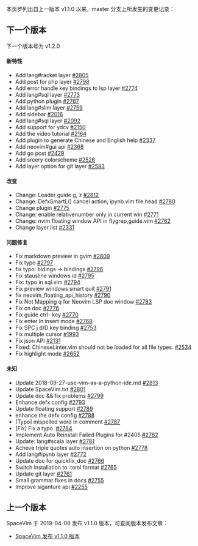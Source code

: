 本页罗列出自上一版本 v1.1.0 以来，master 分支上所发生的变更记录：

## 下一个版本

下一个版本号为 v1.2.0

<!-- call SpaceVim#dev#followHEAD#update('cn') -->
<!-- SpaceVim follow HEAD en start -->

#### 新特性

- Add lang#racket layer [#2805](https://github.com/SpaceVim/SpaceVim/pull/2805)
- Add post for php layer [#2798](https://github.com/SpaceVim/SpaceVim/pull/2798)
- Add error handle key bindings to lsp layer [#2774](https://github.com/SpaceVim/SpaceVim/pull/2774)
- Add lang#sql layer [#2773](https://github.com/SpaceVim/SpaceVim/pull/2773)
- Add python plugin [#2767](https://github.com/SpaceVim/SpaceVim/pull/2767)
- Add lang#slim layer [#2759](https://github.com/SpaceVim/SpaceVim/pull/2759)
- Add sidebar [#2016](https://github.com/SpaceVim/SpaceVim/pull/2016)
- Add lang#sql layer [#2092](https://github.com/SpaceVim/SpaceVim/pull/2092)
- Add support for ydcv [#2150](https://github.com/SpaceVim/SpaceVim/pull/2150)
- Add the video tutorial [#2164](https://github.com/SpaceVim/SpaceVim/pull/2164)
- Add plugin to generate Chinese and English help [#2337](https://github.com/SpaceVim/SpaceVim/pull/2337)
- Add neovim#gui api [#2368](https://github.com/SpaceVim/SpaceVim/pull/2368)
- Add go post [#2429](https://github.com/SpaceVim/SpaceVim/pull/2429)
- Add srcery colorscheme [#2526](https://github.com/SpaceVim/SpaceVim/pull/2526)
- Add layer option for git layer [#2583](https://github.com/SpaceVim/SpaceVim/pull/2583)

#### 改变

- Change: Leader guide g, z [#2812](https://github.com/SpaceVim/SpaceVim/pull/2812)
- Change: DefxSmartL() cancel action, ipynb.vim file head [#2780](https://github.com/SpaceVim/SpaceVim/pull/2780)
- Change plugin [#2775](https://github.com/SpaceVim/SpaceVim/pull/2775)
- Change: enable relativenumber only in current win [#2771](https://github.com/SpaceVim/SpaceVim/pull/2771)
- Change: nvim floating window API in flygrep,guide.vim [#2762](https://github.com/SpaceVim/SpaceVim/pull/2762)
- Change layer list [#2331](https://github.com/SpaceVim/SpaceVim/pull/2331)

#### 问题修复

- Fix markdown preview in gvim [#2809](https://github.com/SpaceVim/SpaceVim/pull/2809)
- Fix typo [#2797](https://github.com/SpaceVim/SpaceVim/pull/2797)
- fix typo: bidings -> bindings [#2796](https://github.com/SpaceVim/SpaceVim/pull/2796)
- Fix stausline windows id [#2795](https://github.com/SpaceVim/SpaceVim/pull/2795)
- Fix: typo in sql.vim [#2794](https://github.com/SpaceVim/SpaceVim/pull/2794)
- Fix preview windows smart quit [#2791](https://github.com/SpaceVim/SpaceVim/pull/2791)
- fix neovim_floating_api_history [#2790](https://github.com/SpaceVim/SpaceVim/pull/2790)
- Fix Not Mapping q for Neovim LSP doc window [#2783](https://github.com/SpaceVim/SpaceVim/pull/2783)
- Fix cn doc [#2776](https://github.com/SpaceVim/SpaceVim/pull/2776)
- Fix guide ctrl- key [#2770](https://github.com/SpaceVim/SpaceVim/pull/2770)
- Fix enter in insert mode [#2768](https://github.com/SpaceVim/SpaceVim/pull/2768)
- Fix SPC j d/D key binding [#2753](https://github.com/SpaceVim/SpaceVim/pull/2753)
- Fix multiple cursor [#1993](https://github.com/SpaceVim/SpaceVim/pull/1993)
- Fix json API [#2131](https://github.com/SpaceVim/SpaceVim/pull/2131)
- Fixed: ChineseLinter.vim should not be loaded for all file types. [#2534](https://github.com/SpaceVim/SpaceVim/pull/2534)
- Fix highlight mode [#2652](https://github.com/SpaceVim/SpaceVim/pull/2652)

#### 未知

- Update 2018-09-27-use-vim-as-a-python-ide.md [#2813](https://github.com/SpaceVim/SpaceVim/pull/2813)
- Update SpaceVim.txt [#2801](https://github.com/SpaceVim/SpaceVim/pull/2801)
- Update doc && fix problems [#2799](https://github.com/SpaceVim/SpaceVim/pull/2799)
- Enhance defx config [#2793](https://github.com/SpaceVim/SpaceVim/pull/2793)
- Update floating support [#2789](https://github.com/SpaceVim/SpaceVim/pull/2789)
- enhance the defx config [#2788](https://github.com/SpaceVim/SpaceVim/pull/2788)
- [Typo] mispelled word in comment [#2787](https://github.com/SpaceVim/SpaceVim/pull/2787)
- [Fix] Fix a typo. [#2784](https://github.com/SpaceVim/SpaceVim/pull/2784)
- Implement Auto Reinstall Failed Plugins for #2405 [#2782](https://github.com/SpaceVim/SpaceVim/pull/2782)
- Update: lang#scala layer [#2781](https://github.com/SpaceVim/SpaceVim/pull/2781)
- Acheve triple quotes auto insertion on python [#2778](https://github.com/SpaceVim/SpaceVim/pull/2778)
- Add lang#ipynb layer [#2772](https://github.com/SpaceVim/SpaceVim/pull/2772)
- Update doc for quickfix_doc [#2766](https://github.com/SpaceVim/SpaceVim/pull/2766)
- Switch installation to .toml format [#2765](https://github.com/SpaceVim/SpaceVim/pull/2765)
- Update git layer [#2761](https://github.com/SpaceVim/SpaceVim/pull/2761)
- Small grammar fixes in docs [#2755](https://github.com/SpaceVim/SpaceVim/pull/2755)
- Improve siganture api [#2255](https://github.com/SpaceVim/SpaceVim/pull/2255)

<!-- SpaceVim follow HEAD en end -->

## 上一个版本

SpaceVim 于 2019-04-08 发布 v1.1.0 版本，可查阅版本发布文章：

- [SpaceVim 发布 v1.1.0 版本](https://spacevim.org/SpaceVim-release-v1.1.0/)
